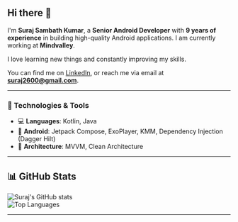 ## Hi there 👋  

I'm **Suraj Sambath Kumar**, a **Senior Android Developer** with **9 years of experience** in building high-quality Android applications. I am currently working at **Mindvalley**.  

I love learning new things and constantly improving my skills.  

You can find me on [LinkedIn](https://www.linkedin.com/in/surajsambath), or reach me via email at **suraj2600@gmail.com**.  

---

### 🚀 Technologies & Tools  
- 💻 **Languages**: Kotlin, Java  
- 📱 **Android**: Jetpack Compose, ExoPlayer, KMM, Dependency Injection (Dagger Hilt)  
- 🔧 **Architecture**: MVVM, Clean Architecture  

---

## 📊 GitHub Stats  

![Suraj's GitHub stats](https://github-readme-stats.vercel.app/api?username=SURAJ2600&count_private=true&show_icons=true&theme=dark)  
![Top Languages](https://github-readme-stats.vercel.app/api/top-langs/?username=SURAJ2600&theme=dark&layout=compact)  

---
